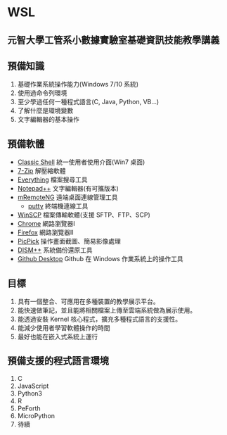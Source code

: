 # WSL

## 元智大學工管系小數據實驗室基礎資訊技能教學講義

## 預備知識

1. 基礎作業系統操作能力(Windows 7/10 系統)
2. 使用過命令列環境
3. 至少學過任何一種程式語言(C, Java, Python, VB...)
4. 了解什麼是環境變數
5. 文字編輯器的基本操作

## 預備軟體

* [Classic Shell](http://www.classicshell.net/translations/)  統一使用者使用介面(Win7 桌面)
* [7-Zip](https://www.developershome.com/7-zip/)       解壓縮軟體
* [Everything](https://www.voidtools.com/)  檔案搜尋工具
* [Notepad++](https://notepad-plus-plus.org/zh/)   文字編輯器(有可攜版本)
* [mRemoteNG](https://mremoteng.org/)   遠端桌面連線管理工具
  * [putty](https://putty.org/)     終端機連線工具
* [WinSCP](https://winscp.net/eng/download.php)      檔案傳輸軟體(支援 SFTP、FTP、SCP)
* [Chrome](https://www.google.com.tw/chrome/index.html)      網路瀏覽器I
* [Firefox](https://www.mozilla.org/zh-TW/firefox/new/)     網路瀏覽器II
* [PicPick](http://ngwin.com/picpick/download?lang=zh-tw)     操作畫面截圖、簡易影像處理
* [DISM++](https://www.chuyu.me/zh-Hant/index.html)      系統備份還原工具
* [Github Desktop](https://desktop.github.com/) Github 在 Windows 作業系統上的操作工具

## 目標

1. 具有一個整合、可應用在多種裝置的教學展示平台。
2. 能快速做筆記，並且能將相關檔案上傳至雲端系統做為展示使用。
3. 能透過安裝 Kernel 核心程式，擴充多種程式語言的支援性。
4. 能減少使用者學習軟體操作的時間
5. 最好也能在嵌入式系統上運行


## 預備支援的程式語言環境

1. C
2. JavaScript
3. Python3
4. R
5. PeForth
6. MicroPython
7. 待續

